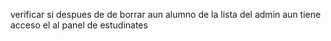 verificar si despues de de borrar  aun alumno de la lista del admin aun tiene acceso el al panel de estudinates
